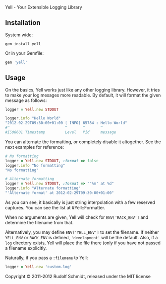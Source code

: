Yell - Your Extensible Logging Library

## Installation

System wide:

```console
gem install yell
```

Or in your Gemfile:

```ruby
gem 'yell'
```

## Usage
On the basics, Yell works just like any other logging library. However, it 
tries to make your log mesages  more readable. By default, it will format the given 
message as follows:

```ruby
logger = Yell.new STDOUT

logger.info "Hello World"
"2012-02-29T09:30:00+01:00 [ INFO] 65784 : Hello World"
#^                         ^       ^       ^
#ISO8601 Timestamp         Level   Pid     message
```

You can alternate the formatting, or completely disable it altogether. See the 
next examples for reference:

```ruby
# No formatting
logger = Yell.new STDOUT, :format => false
logger.info "No formatting"
"No formatting"

# Alternate formatting
logger = Yell.new STDOUT, :format => "'%m' at %d"
logger.info "Alternate formatting"
"'Alternate format' at 2012-02-29T09:30:00+01:00"
```

As you can see, it basically is just string interpolation with a few reserved 
captures. You can see the list at #Yell::Formatter.

When no arguments are given, Yell will check for `ENV['RACK_ENV']` and 
determine the filename from that.

Alternatively, you may define `ENV['YELL_ENV']` to set the filename. If neither 
`YELL_ENV` or `RACK_ENV` is defined, `'development'` will be the default. Also, if a 
`log` directory exists, Yell will place the file there (only if you have not passed
a filename explicitly.

Naturally, if you pass a `:filename` to Yell:

```ruby
logger = Yell.new 'custom.log'
```

Copyright &copy; 2011-2012 Rudolf Schmidt, released under the MIT license


